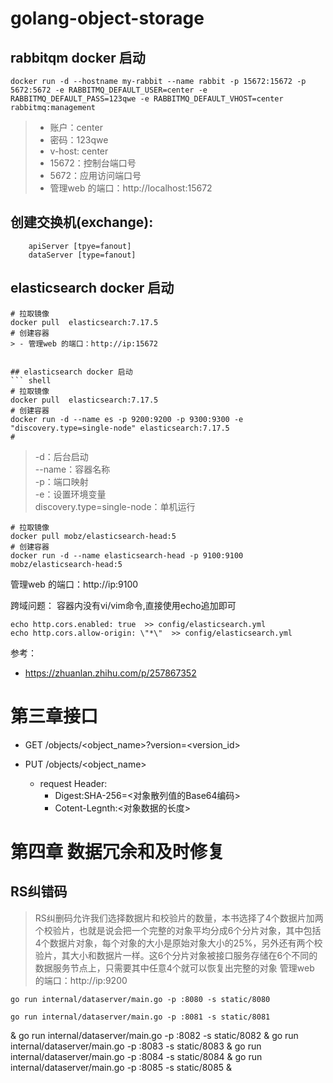# golang-object-storage 
## rabbitqm docker 启动
``` shell 
docker run -d --hostname my-rabbit --name rabbit -p 15672:15672 -p 5672:5672 -e RABBITMQ_DEFAULT_USER=center -e RABBITMQ_DEFAULT_PASS=123qwe -e RABBITMQ_DEFAULT_VHOST=center  rabbitmq:management
```
> - 账户：center
> - 密码：123qwe
> - v-host: center
> - 15672：控制台端口号
> - 5672：应用访问端口号
> - 管理web 的端口：http://localhost:15672
## 创建交换机(exchange):
```shell
    apiServer [tpye=fanout]
    dataServer [type=fanout]
```


## elasticsearch docker 启动
``` shell 
# 拉取镜像
docker pull  elasticsearch:7.17.5
# 创建容器
> - 管理web 的端口：http://ip:15672


## elasticsearch docker 启动
``` shell 
# 拉取镜像
docker pull  elasticsearch:7.17.5
# 创建容器
docker run -d --name es -p 9200:9200 -p 9300:9300 -e "discovery.type=single-node" elasticsearch:7.17.5
# 
```
> -d：后台启动  
> --name：容器名称  
> -p：端口映射  
> -e：设置环境变量  
> discovery.type=single-node：单机运行



``` shell 
# 拉取镜像
docker pull mobz/elasticsearch-head:5
# 创建容器
docker run -d --name elasticsearch-head -p 9100:9100  mobz/elasticsearch-head:5
```
管理web 的端口：http://ip:9100 

跨域问题：
容器内没有vi/vim命令,直接使用echo追加即可
``` shell 
echo http.cors.enabled: true  >> config/elasticsearch.yml
echo http.cors.allow-origin: \"*\"  >> config/elasticsearch.yml
```
参考：  
- https://zhuanlan.zhihu.com/p/257867352

# 第三章接口
- GET /objects/<object_name>?version=<version_id>
    
- PUT /objects/<object_name>
  - request Header:
    - Digest:SHA-256=<对象散列值的Base64编码>
    - Cotent-Legnth:<对象数据的长度>

# 第四章 数据冗余和及时修复
## RS纠错码
> RS纠删码允许我们选择数据片和校验片的数量，本书选择了4个数据片加两个校验片，也就是说会把一个完整的对象平均分成6个分片对象，其中包括4个数据片对象，每个对象的大小是原始对象大小的25%，另外还有两个校验片，其大小和数据片一样。这6个分片对象被接口服务存储在6个不同的数据服务节点上，只需要其中任意4个就可以恢复出完整的对象
> 管理web 的端口：http://ip:9200


```shell
go run internal/dataserver/main.go -p :8080 -s static/8080
```
 ```shell
go run internal/dataserver/main.go -p :8081 -s static/8081
```
 &
go run internal/dataserver/main.go -p :8082 -s static/8082 &
go run internal/dataserver/main.go -p :8083 -s static/8083 &
go run internal/dataserver/main.go -p :8084 -s static/8084 &
go run internal/dataserver/main.go -p :8085 -s static/8085 &
```